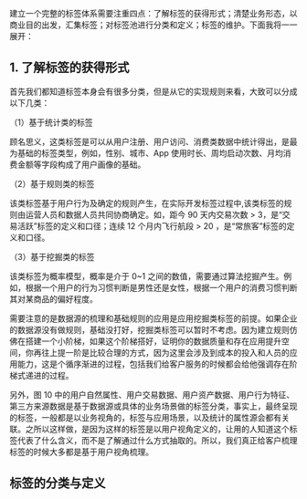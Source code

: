建立一个完整的标签体系需要注重四点：了解标签的获得形式；清楚业务形态，以商业目的出发，汇集标签；对标签池进行分类和定义；标签的维护。下面我将一一展开：

## 1. 了解标签的获得形式

首先我们都知道标签本身会有很多分类，但是从它的实现规则来看，大致可以分成以下几类：

（1）基于统计类的标签

顾名思义，这类标签是可以从用户注册、用户访问、消费类数据中统计得出，是最为基础的标签类型，例如，性别、城市、App 使用时长、周均启动次数、月均消费金额等字段构成了用户画像的基础。

（2）基于规则类的标签

该类标签基于用户行为及确定的规则产生，在实际开发标签过程中,该类标签的规则由运营人员和数据人员共同协商确定。如，距今 90 天内交易次数 > 3，是“交易活跃”标签的定义和口径；连续 12 个月内飞行航段 > 20 ，是“常旅客”标签的定义和口径。

（3）基于挖掘类的标签

该类标签为概率模型，概率是介于 0~1 之间的数值，需要通过算法挖掘产生。例如，根据一个用户的行为习惯判断是男性还是女性，根据一个用户的消费习惯判断其对某商品的偏好程度。

需要注意的是数据源的梳理和基础规则的应用是应用挖掘类标签的前提。如果企业的数据源没有做规则，基础没打好，挖掘类标签可以暂时不考虑。因为建立规则仿佛在搭建一个小阶梯，如果这个阶梯搭好，证明你的数据质量和存在应用提升空间，你再往上提一阶是比较合理的方式，因为这里会涉及到成本的投入和人员的应用能力，这是个循序渐进的过程，包括我们给客户服务的时候都会给他强调存在阶梯式递进的过程。

另外，图 10 中的用户自然属性、用户交易数据、用户资产数据、用户行为特征、第三方来源数据是基于数据源或具体的业务场景做的标签分类，事实上，最终呈现的标签，一般都是以业务视角的，标签与应用场景，以及统计的属性源会都有关联。之所以这样做，是因为这样的标签是以用户视角定义的，让用的人知道这个标签代表了什么含义，而不是了解通过什么方式抽取的。所以，我们真正给客户梳理标签的时候大多都是基于用户视角梳理。

## 标签的分类与定义  
